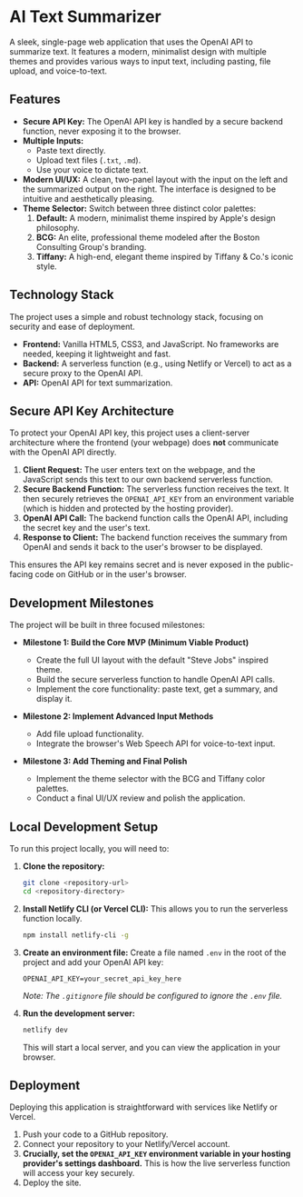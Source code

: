 # AI Text Summarizer

A sleek, single-page web application that uses the OpenAI API to summarize text. It features a modern, minimalist design with multiple themes and provides various ways to input text, including pasting, file upload, and voice-to-text.

## Features

*   **Secure API Key:** The OpenAI API key is handled by a secure backend function, never exposing it to the browser.
*   **Multiple Inputs:**
    *   Paste text directly.
    *   Upload text files (`.txt`, `.md`).
    *   Use your voice to dictate text.
*   **Modern UI/UX:** A clean, two-panel layout with the input on the left and the summarized output on the right. The interface is designed to be intuitive and aesthetically pleasing.
*   **Theme Selector:** Switch between three distinct color palettes:
    1.  **Default:** A modern, minimalist theme inspired by Apple's design philosophy.
    2.  **BCG:** An elite, professional theme modeled after the Boston Consulting Group's branding.
    3.  **Tiffany:** A high-end, elegant theme inspired by Tiffany & Co.'s iconic style.

## Technology Stack

The project uses a simple and robust technology stack, focusing on security and ease of deployment.

*   **Frontend:** Vanilla HTML5, CSS3, and JavaScript. No frameworks are needed, keeping it lightweight and fast.
*   **Backend:** A serverless function (e.g., using Netlify or Vercel) to act as a secure proxy to the OpenAI API.
*   **API:** OpenAI API for text summarization.

## Secure API Key Architecture

To protect your OpenAI API key, this project uses a client-server architecture where the frontend (your webpage) does **not** communicate with the OpenAI API directly.

1.  **Client Request:** The user enters text on the webpage, and the JavaScript sends this text to our own backend serverless function.
2.  **Secure Backend Function:** The serverless function receives the text. It then securely retrieves the `OPENAI_API_KEY` from an environment variable (which is hidden and protected by the hosting provider).
3.  **OpenAI API Call:** The backend function calls the OpenAI API, including the secret key and the user's text.
4.  **Response to Client:** The backend function receives the summary from OpenAI and sends it back to the user's browser to be displayed.

This ensures the API key remains secret and is never exposed in the public-facing code on GitHub or in the user's browser.

## Development Milestones

The project will be built in three focused milestones:

*   **Milestone 1: Build the Core MVP (Minimum Viable Product)**
    *   Create the full UI layout with the default "Steve Jobs" inspired theme.
    *   Build the secure serverless function to handle OpenAI API calls.
    *   Implement the core functionality: paste text, get a summary, and display it.

*   **Milestone 2: Implement Advanced Input Methods**
    *   Add file upload functionality.
    *   Integrate the browser's Web Speech API for voice-to-text input.

*   **Milestone 3: Add Theming and Final Polish**
    *   Implement the theme selector with the BCG and Tiffany color palettes.
    *   Conduct a final UI/UX review and polish the application.

## Local Development Setup

To run this project locally, you will need to:

1.  **Clone the repository:**
    ```bash
    git clone <repository-url>
    cd <repository-directory>
    ```

2.  **Install Netlify CLI (or Vercel CLI):** This allows you to run the serverless function locally.
    ```bash
    npm install netlify-cli -g
    ```

3.  **Create an environment file:** Create a file named `.env` in the root of the project and add your OpenAI API key:
    ```
    OPENAI_API_KEY=your_secret_api_key_here
    ```
    *Note: The `.gitignore` file should be configured to ignore the `.env` file.*

4.  **Run the development server:**
    ```bash
    netlify dev
    ```
    This will start a local server, and you can view the application in your browser.

## Deployment

Deploying this application is straightforward with services like Netlify or Vercel.

1.  Push your code to a GitHub repository.
2.  Connect your repository to your Netlify/Vercel account.
3.  **Crucially, set the `OPENAI_API_KEY` environment variable in your hosting provider's settings dashboard.** This is how the live serverless function will access your key securely.
4.  Deploy the site.
